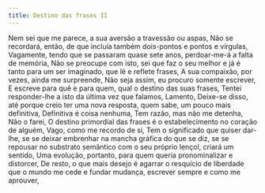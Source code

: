 ```yaml
---
title: Destino das frases II
---
```


Nem sei que me parece, a sua aversão a travessão ou aspas, Não se recordará, então, de que incluía também dois-pontos e pontos e vírgulas, Vagamente, tendo que se passaram quase sete anos, perdoar-me-á a falta de memória, Não se preocupe com isto, sei que faz o seu melhor e já é tanto para um ser imaginado, que lê e reflete frases, A sua compaixão, por vezes, ainda me surpreende, Não seja assim, eu procuro somente escrever, E escreve para quê e para quem, qual o destino das suas frases, Tentei responder-lhe a isto da última vez que falamos, Lamento, Deixe-se disso, até porque creio ter uma nova resposta, quem sabe, um pouco mais definitiva, Definitiva é coisa nenhuma, Tem razão, mas não me detenha, Não o farei, O destino primordial das frases é o estabelecimento no coração de alguém, Vago, como me recordo de si, Tem o significado que quiser dar-lhe, se se deixar embrenhar na mancha gráfica do que se diz, se se repousar no substrato semântico com o seu próprio lençol, criará um sentido, Uma evolução, portanto, para quem queria pronominalizar e distorcer, De resto, o que mais desejo é agarrar o resquício de liberdade que o mundo me cede e fundar mudança, escrever sempre e como me aprouver,
